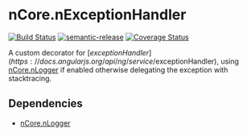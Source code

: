 # nCore.nExceptionHandler
[![Build Status](https://travis-ci.org/nodes-frontend/nExceptionHandler.svg?branch=master)](https://travis-ci.org/nodes-frontend/nExceptionHandler)
[![semantic-release](https://img.shields.io/badge/%20%20%F0%9F%93%A6%F0%9F%9A%80-semantic--release-e10079.svg)](https://github.com/semantic-release/semantic-release)
[![Coverage Status](https://coveralls.io/repos/github/nodes-frontend/nExceptionHandler/badge.svg?branch=master)](https://coveralls.io/github/nodes-frontend/nExceptionHandler?branch=master)

A custom decorator for [$exceptionHandler](https://docs.angularjs.org/api/ng/service/$exceptionHandler), using [nCore.nLogger](https://github.com/nodes-frontend/nLogger) if enabled otherwise delegating the exception with stacktracing.

## Dependencies

- [nCore.nLogger](https://github.com/nodes-frontend/nLogger)
